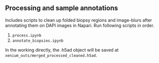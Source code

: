 ## Processing and sample annotations

Includes scripts to clean up folded biopsy regions and image-blurs after annotating them on DAPI images in Napari. Run following scripts in order.

1. `process.ipynb`
2. `annotate_biopsies.ipynb`


In the working directly, the .h5ad object will be saved at `xenium_outs/merged_processed_cleaned.h5ad`.
